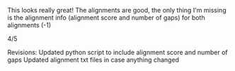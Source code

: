 This looks really great! The alignments are good, the only thing I'm missing is the alignment info (alignment score and number of gaps) for both alignments (-1)

4/5

Revisions: Updated python script to include alignment score and number of gaps
Updated alignment txt files in case anything changed


